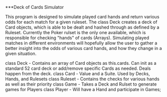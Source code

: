 ***Deck of Cards Simulator

This program is designed to simulate played card hands and return various odds for each match for a given ruleset. The class Deck creates a deck of Card objects, which is able to be dealt and hashed through as defined by a Ruleset.  Currently the Poker rulset is the only one available, which is responsible for checking "hands" of cards (Arrays). Simulating played matches in different environments will hopefully allow the user to gather a better insight into the odds of various card hands, and how they change in a given situation. 


class Deck - Contains an array of Card objects as this.cards. Can init as a standard 52 card deck or add/remove specific Cards as needed. Deals happen from the deck.
class Card - Value and a Suite. Used by Decks, Hands, and Rulesets
class Ruleset - Contains the checks for various hands as well as their priority
class Game - Takes a Deck and Rulset to generate games for Players
class Player - Will have a Hand and participate in Games;
